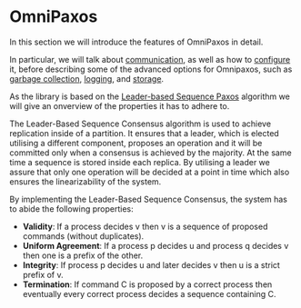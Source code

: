# OmniPaxos

In this section we will introduce the features of OmniPaxos in detail.

In particular, we will talk about [communication](communication.md), as well as how to [configure](configuration.md) it, before describing some of the advanced options for Omnipaxos, such as [garbage collection](garbage-collection.md), [logging](logging.md), and [storage](storage.md).

As the library is based on the [Leader-based Sequence Paxos](https://arxiv.org/pdf/2008.13456.pdf) algorithm we will give an onverview of the properties it has to adhere to.

The Leader-Based Sequence Consensus algorithm is used to achieve replication inside of a partition. It ensures that a leader, which is elected utilising a different component, proposes an operation and it will be committed only when a consensus is achieved by the majority. At the same time a sequence is stored inside each replica. By utilising a leader we assure that only one operation will be decided at a point in time which also ensures the linearizability of the system.

By implementing the Leader-Based Sequence Consensus, the system has to abide the following properties:

- **Validity**: If a process decides v then v is a sequence of proposed commands (without duplicates).
- **Uniform Agreement**: If a process p decides u and process q decides v then one is a prefix of the other.
- **Integrity**: If process p decides u and later decides v then u is a strict prefix of v.
- **Termination**: If command C is proposed by a correct process then eventually every correct process decides a sequence containing C.
